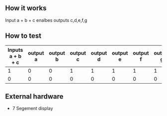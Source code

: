 <!---

This file is used to generate your project datasheet. Please fill in the information below and delete any unused
sections.

You can also include images in this folder and reference them in the markdown. Each image must be less than
512 kb in size, and the combined size of all images must be less than 1 MB.
-->

## How it works

Input a + b + c enalbes outputs c,d,e,f,g

## How to test

| Inputs a + b + c | output a | output b | output c | output d | output e | output f | output g | output h |
| --- | --- | --- | --- | --- | --- | --- | --- | --- |
| 1 | 0 | 0 | 1 | 1 | 1 | 1 | 1 | 0 |
| 0 | 0 | 0 | 0 | 0 | 0 | 0 | 0 | 0 |

## External hardware

- 7 Segement display
